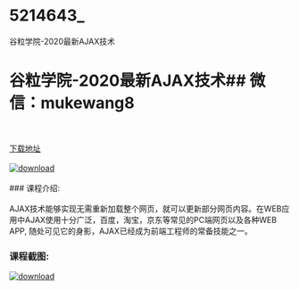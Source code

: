 # 5214643_
谷粒学院-2020最新AJAX技术
# 谷粒学院-2020最新AJAX技术## 微信：mukewang8
<br/></br>[下载地址](http://www.36tz.cn/article/5214643 "下载地址")
<br/></br>[![download](http://36tz.cn/muke_img/2020_07_1-93.png "下载地址")](http://www.36tz.cn/article/5214643 "下载地址")
<br/></br>### 课程介绍:<br/></br>AJAX技术能够实现无需重新加载整个网页，就可以更新部分网页内容。在WEB应用中AJAX使用十分广泛，百度，淘宝，京东等常见的PC端网页以及各种WEB APP, 随处可见它的身影，AJAX已经成为前端工程师的常备技能之一。

### 课程截图:
[![download](http://36tz.cn/muke_img/2020_07_2-94.png "下载地址")](http://www.36tz.cn/article/5214643 "下载地址")
